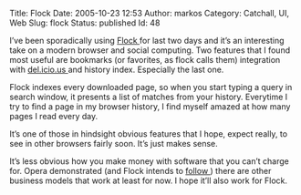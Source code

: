 Title: Flock
Date: 2005-10-23 12:53
Author: markos
Category: Catchall, UI, Web
Slug: flock
Status: published
Id: 48

<div>
 <p>
  I’ve been sporadically using
  <a href="http://www.flock.com/">
   Flock
  </a>
  for last two days and it’s an interesting take on a modern browser and social computing. Two features that I found most useful are bookmarks (or favorites, as flock calls them) integration with
  <a href="http://del.icio.us/">
   del.icio.us
  </a>
  and history index. Especially the last one.
 </p>
 <p>
  Flock indexes every downloaded page, so when you start typing a query in search window, it presents a list of matches from your history. Everytime I try to find a page in my browser history, I find myself amazed at how many pages I read every day.
 </p>
 <p>
  It’s one of those in hindsight obvious features that I hope, expect really, to see in other browsers fairly soon. It’s just makes sense.
 </p>
 <p>
  It’s less obvious how you make money with software that you can’t charge for. Opera demonstrated (and Flock intends to
  <a href="http://www.decrem.com/bart/2005/10/creating-sustainable-value/" title="Description of Flock's business model">
   follow
  </a>
  ) there are other business models that work at least for now. I hope it’ll also work for Flock.
 </p>
</div>
